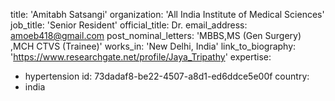 title: 'Amitabh Satsangi'
organization: 'All India Institute of Medical Sciences'
job_title: 'Senior Resident'
official_title: Dr.
email_address: amoeb418@gmail.com
post_nominal_letters: 'MBBS,MS (Gen Surgery) ,MCH CTVS (Trainee)'
works_in: 'New Delhi, India'
link_to_biography: 'https://www.researchgate.net/profile/Jaya_Tripathy'
expertise:
  - hypertension
id: 73dadaf8-be22-4507-a8d1-ed6ddce5e00f
country:
  - india
